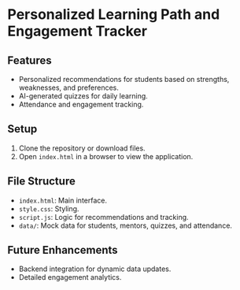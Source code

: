 # Personalized Learning Path and Engagement Tracker

## Features
- Personalized recommendations for students based on strengths, weaknesses, and preferences.
- AI-generated quizzes for daily learning.
- Attendance and engagement tracking.

## Setup
1. Clone the repository or download files.
2. Open `index.html` in a browser to view the application.

## File Structure
- `index.html`: Main interface.
- `style.css`: Styling.
- `script.js`: Logic for recommendations and tracking.
- `data/`: Mock data for students, mentors, quizzes, and attendance.

## Future Enhancements
- Backend integration for dynamic data updates.
- Detailed engagement analytics.
